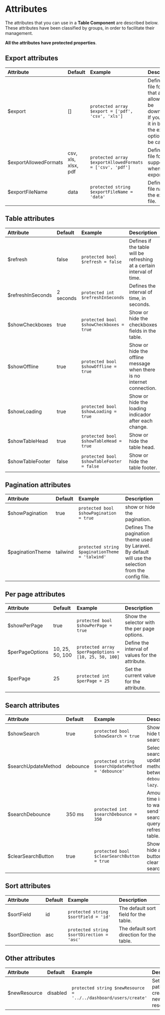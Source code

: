 # Attributes

The attributes that you can use in a **Table Component** are described below. These attributes have been classified by groups, in order to facilitate their management.

**All the attributes have protected properties**.

## Export attributes

| Attribute | Default | Example | Description |
| :---------- |:------------ |:------------| :-----------| 
| $export | [] | `protected array $export = ['pdf', 'csv', 'xls']`| Defines the file formats that are allowed to be downloaded. If you leave it in blank, the export option will be canceled. |
| $exportAllowedFormats | csv, xls, xlsx, pdf | `protected array $exportAllowedFormats = ['csv', 'pdf']`| Defines the file formats supported when exporting. |
| $exportFileName | data | `protected string $exportFileName = 'data'`| Defines the file name for the exported file. |

## Table attributes

| Attribute | Default | Example | Description |
| :---------- |:------------ |:------------| :-----------| 
| $refresh | false | `protected bool $refresh = false`| Defines if the table will be refreshing at a certain interval of time. |
| $refreshInSeconds | 2 seconds | `protected int $refreshInSeconds`| Defines the interval of time, in seconds. |
| $showCheckboxes | true | `protected bool $showCheckboxes = true`| Show or hide the checkboxes fields in the table. |
| $showOffline | true | `protected bool $showOffline = true`| Show or hide the offline message when there is no internet connection. |
| $showLoading | true | `protected bool $showLoading = true`| Show or hide the loading indicador after each change. |
| $showTableHead | true | `protected bool $showTableHead = true`| Show or hide the table head. |
| $showTableFooter | false | `protected bool $showTableFooter = false`| Show or hide the table footer. |

## Pagination attributes

| Attribute | Default | Example | Description |
| :---------- |:------------ |:------------| :-----------| 
| $showPagination | true | `protected bool $showPagination = true`| show or hide the pagination. |
| $paginationTheme | tailwind | `protected string $paginationTheme = 'talwind'`| Defines The pagination theme used by Laravel. By default will use the selection from the config file. |

## Per page attributes

| Attribute | Default | Example | Description |
| :---------- |:------------ |:------------| :-----------| 
| $showPerPage | true | `protected bool $showPerPage = true`| Show the selector with the per page options. |
| $perPageOptions | 10, 25, 50, 100 | `protected array $perPageOptions = [10, 25, 50, 100]` | Define the interval of values for the attribute. |
| $perPage | 25 | `protected int $perPage = 25`| Set the current value for the attribute. |

## Search attributes

| Attribute | Default | Example | Description |
| :---------- |:------------ |:------------| :-----------| 
| $showSearch | true | `protected bool $showSearch = true`| Show or hide the search box. |
| $searchUpdateMethod | debounce | `protected string $searchUpdateMethod = 'debounce'`| Select the search update method between: `debounce` or `lazy`. |
| $searchDebounce | 350 ms | `protected int $searchDebounce = 350` | Amount of time in ms to wait to send the search query and refresh the table. |
| $clearSearchButton | true | `protected bool $clearSearchButton = true`| Show or hide a button to clear the search box. |

## Sort attributes

| Attribute | Default | Example | Description |
| :---------- |:------------ |:------------| :-----------| 
| $sortField | id | `protected string $sortField = 'id'`| The default sort field for the table. |
| $sortDirection | asc | `protected string $sortDirection = 'asc'`| The default sort direction for the table. |

## Other attributes

| Attribute | Default | Example | Description |
| :---------- |:------------ |:------------| :-----------| 
| $newResource | disabled | `protected string $newResource = '../../dashboard/users/create'`| Set the url path for create a new resource. |
